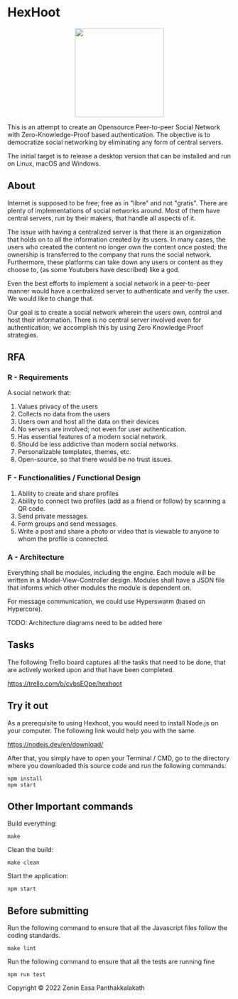 # HexHoot

<p align="center">
    <a href="//hexhoot.com"><img src="https://raw.githubusercontent.com/zenineasa/hexhoot/main/modules/ImagePack/images/icon.svg" width="200" height="200"></a>
</p>

This is an attempt to create an Opensource Peer-to-peer Social Network with Zero-Knowledge-Proof based authentication. The objective is to democratize social networking by eliminating any form of central servers.

The initial target is to release a desktop version that can be installed and run on Linux, macOS and Windows.


## About

Internet is supposed to be free; free as in "libre" and not "gratis". There are plenty of implementations of social networks around. Most of them have central servers, run by their makers, that handle all aspects of it.

The issue with having a centralized server is that there is an organization that holds on to all the information created by its users. In many cases, the users who created the content no longer own the content once posted; the ownership is transferred to the company that runs the social network. Furthermore, these platforms can take down any users or content as they choose to, (as some Youtubers have described) like a god.

Even the best efforts to implement a social network in a peer-to-peer manner would have a centralized server to authenticate and verify the user. We would like to change that.

Our goal is to create a social network wherein the users own, control and host their information. There is no central server involved even for authentication; we accomplish this by using Zero Knowledge Proof strategies.


## RFA

### R - Requirements

A social network that:

1. Values privacy of the users
2. Collects no data from the users
3. Users own and host all the data on their devices
4. No servers are involved; not even for user authentication.
5. Has essential features of a modern social network.
6. Should be less addictive than modern social networks.
7. Personalizable templates, themes, etc.
8. Open-source, so that there would be no trust issues.

### F - Functionalities / Functional Design

1. Ability to create and share profiles
2. Ability to connect two profiles (add as a friend or follow) by scanning a QR code.
3. Send private messages.
4. Form groups and send messages.
5. Write a post and share a photo or video that is viewable to anyone to whom the profile is connected.

### A - Architecture

Everything shall be modules, including the engine. Each module will be written in a Model-View-Controller design. Modules shall have a JSON file that informs which other modules the module is dependent on.

For message communication, we could use Hyperswarm (based on Hypercore).

TODO: Architecture diagrams need to be added here

## Tasks

The following Trello board captures all the tasks that need to be done, that are actively worked upon and that have been completed.

https://trello.com/b/cvbsEOpe/hexhoot

## Try it out

As a prerequisite to using Hexhoot, you would need to install Node.js on your computer. The following link would help you with the same.

https://nodejs.dev/en/download/

After that, you simply have to open your Terminal / CMD, go to the directory where you downloaded this source code and run the following commands:

```
npm install
npm start
```

## Other Important commands

Build everything:

```
make
```


Clean the build:

```
make clean
```


Start the application:

```
npm start
```

## Before submitting

Run the following command to ensure that all the Javascript files follow the coding standards.

```
make lint
```

Run the following command to ensure that all the tests are running fine

```
npm run test
```

Copyright &copy; 2022 Zenin Easa Panthakkalakath
